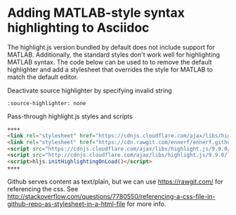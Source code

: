 # Adding MATLAB-style syntax highlighting to Asciidoc

The highlight.js version bundled by default does not include support for MATLAB. Additionally, the standard styles don't work well for highlighting MATLAB syntax. The code below can be used to to remove the default highlighter and add a stylesheet that overrides the style for MATLAB to match the default editor.

Deactivate source highlighter by specifying invalid string

```asciidoc
:source-highlighter: none
```

Pass-through highlight.js styles and scripts

```html
++++
<link rel="stylesheet" href="https://cdnjs.cloudflare.com/ajax/libs/highlight.js/9.9.0/styles/github.min.css">
<link rel="stylesheet" href="https://cdn.rawgit.com/ennerf/ennerf.github.io/master/resources/highlight.js/9.9.0/styles/matlab-override.css">
<script src="https://cdnjs.cloudflare.com/ajax/libs/highlight.js/9.9.0/highlight.min.js"></script>
<script src="http://cdnjs.cloudflare.com/ajax/libs/highlight.js/9.9.0/languages/matlab.min.js"></script>
<script>hljs.initHighlightingOnLoad()</script>
++++
```

Github serves content as text/plain, but we can use https://rawgit.com/ for referencing the css. See http://stackoverflow.com/questions/7780550/referencing-a-css-file-in-github-repo-as-stylesheet-in-a-html-file for more info.

